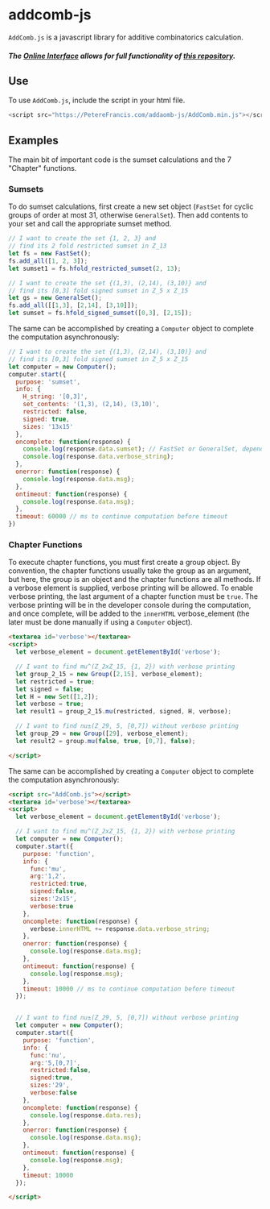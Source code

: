 # addcomb-js

`AddComb.js` is a javascript library for additive combinatorics calculation.


##### The [Online Interface](https://PetereFrancis.com/addaomb-js/web/index.html) allows for full functionality of [this repository](https://github.com/PeterEFrancis/addcomb-js).


## Use

To use `AddComb.js`, include the script in your html file.

```javascript
<script src="https://PetereFrancis.com/addaomb-js/AddComb.min.js"></script>
```



## Examples

The main bit of important code is the sumset calculations and the 7 "Chapter" functions.

### Sumsets

To do sumset calculations, first create a new set object (`FastSet` for cyclic groups of order at most 31, otherwise `GeneralSet`). Then add contents to your set and call the appropriate sumset method.

```javascript
// I want to create the set {1, 2, 3} and
// find its 2 fold restricted sumset in Z_13
let fs = new FastSet();
fs.add_all([1, 2, 3]);
let sumset1 = fs.hfold_restricted_sumset(2, 13);

// I want to create the set {(1,3), (2,14), (3,10)} and
// find its [0,3] fold signed sumset in Z_5 x Z_15
let gs = new GeneralSet();
fs.add_all([[1,3], [2,14], [3,10]]);
let sumset = fs.hfold_signed_sumset([0,3], [2,15]);
```

The same can be accomplished by creating a `Computer` object to complete the computation asynchronously:

```javascript
// I want to create the set {(1,3), (2,14), (3,10)} and
// find its [0,3] fold signed sumset in Z_5 x Z_15
let computer = new Computer();
computer.start({
  purpose: 'sumset',
  info: {
    H_string: '[0,3]',
    set_contents: '(1,3), (2,14), (3,10)',
    restricted: false,
    signed: true,
    sizes: '13x15'
  },
  oncomplete: function(response) {
    console.log(response.data.sumset); // FastSet or GeneralSet, depending
    console.log(response.data.verbose_string);
  },
  onerror: function(response) {
    console.log(response.data.msg);
  },
  ontimeout: function(response) {
    console.log(response.data.msg);
  },
  timeout: 60000 // ms to continue computation before timeout
})
```

### Chapter Functions


To execute chapter functions, you must first create a group object. By convention, the chapter functions usually take the group as an argument, but here, the group is an object and the chapter functions are all methods. If a verbose element is supplied, verbose printing will be allowed. To enable verbose printing, the last argument of a chapter function must be `true`. The verbose printing will be in the developer console during the computation, and once complete, will be added to the `innerHTML` verbose_element (the later must be done manually if using a `Computer` object).

```HTML
<textarea id='verbose'></textarea>
<script>
  let verbose_element = document.getElementById('verbose');

  // I want to find mu^(Z_2xZ_15, {1, 2}) with verbose printing
  let group_2_15 = new Group([2,15], verbose_element);
  let restricted = true;
  let signed = false;
  let H = new Set([1,2]);
  let verbose = true;
  let result1 = group_2_15.mu(restricted, signed, H, verbose);

  // I want to find nu±(Z_29, 5, [0,7]) without verbose printing
  let group_29 = new Group([29], verbose_element);
  let result2 = group.mu(false, true, [0,7], false);

</script>
```

The same can be accomplished by creating a `Computer` object to complete the computation asynchronously:

```HTML
<script src="AddComb.js"></script>
<textarea id='verbose'></textarea>
<script>
  let verbose_element = document.getElementById('verbose');

  // I want to find mu^(Z_2xZ_15, {1, 2}) with verbose printing
  let computer = new Computer();
  computer.start({
    purpose: 'function',
    info: {
      func:'mu',
      arg:'1,2',
      restricted:true,
      signed:false,
      sizes:'2x15',
      verbose:true
    },
    oncomplete: function(response) {
      verbose.innerHTML += response.data.verbose_string;
    },
    onerror: function(response) {
      console.log(response.data.msg);
    },
    ontimeout: function(response) {
      console.log(response.msg);
    },
    timeout: 10000 // ms to continue computation before timeout
  });


  // I want to find nu±(Z_29, 5, [0,7]) without verbose printing
  let computer = new Computer();
  computer.start({
    purpose: 'function',
    info: {
      func:'nu',
      arg:'5,[0,7]',
      restricted:false,
      signed:true,
      sizes:'29',
      verbose:false
    },
    oncomplete: function(response) {
      console.log(response.data.res);
    },
    onerror: function(response) {
      console.log(response.data.msg);
    },
    ontimeout: function(response) {
      console.log(response.msg);
    },
    timeout: 10000
  });

</script>
```
